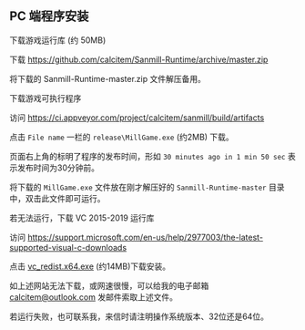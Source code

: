 ## PC 端程序安装

下载游戏运行库 (约 50MB)

下载 https://github.com/calcitem/Sanmill-Runtime/archive/master.zip

将下载的 Sanmill-Runtime-master.zip 文件解压备用。

下载游戏可执行程序

访问 https://ci.appveyor.com/project/calcitem/sanmill/build/artifacts

点击 `File name` 一栏的 `release\MillGame.exe`  (约2MB) 下载。

页面右上角的标明了程序的发布时间，形如  `30 minutes ago in 1 min 50 sec` 表示发布时间为30分钟前。   

将下载的 `MillGame.exe` 文件放在刚才解压好的 `Sanmill-Runtime-master` 目录中，双击此文件即可运行。           

若无法运行，下载 VC 2015-2019 运行库 

访问 https://support.microsoft.com/en-us/help/2977003/the-latest-supported-visual-c-downloads

点击  [vc_redist.x64.exe](https://aka.ms/vs/16/release/vc_redist.x64.exe)  (约14MB)下载安装。

如上述网站无法下载，或网速很慢，可以给我的电子邮箱 calcitem@outlook.com 发邮件索取上述文件。

若运行失败，也可联系我，来信时请注明操作系统版本、32位还是64位。